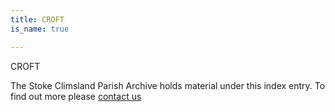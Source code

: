 ```yaml
---
title: CROFT
is_name: true

---
```


CROFT


The Stoke Climsland Parish Archive holds material under this index entry. To find out more please [contact us](/contact/)
